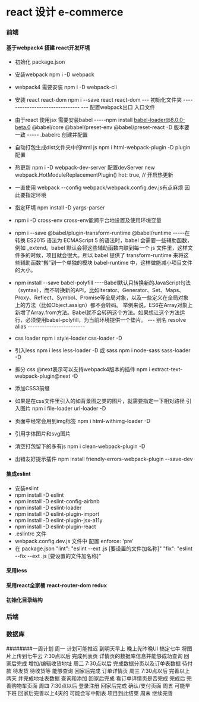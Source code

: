 # react 设计 e-commerce
### 前端
#### 基于webpack4 搭建 react开发环境
- 初始化 package.json
- 安装webpack npm i -D webpack
- webpack4 需要安装 npm i -D webpack-cli
- 安装 react react-dom npm i --save react react-dom 
--- 初始化文件夹 -------------------------------
--- 配置webpack出口 入口文件
- 由于react 使用jsx 需要安装babel
-----npm install babel-loader@8.0.0-beta.0 @babel/core @babel/preset-env @babel/preset-react -D 版本要一致
----- .babelrc 创建并配置
- 自动打包生成dist文件夹中的html js npm i html-webpack-plugin -D plugin配置
- 热更新  npm i -D webpack-dev-server 配置devServer new webpack.HotModuleReplacementPlugin()   hot: true, // 开启热更新
- 一直使用 webpack --config webpack/webpack.config.dev.js有点麻烦 因此要指定环境
- 指定环境 npm install -D yargs-parser
- npm i -D cross-env cross-env能跨平台地设置及使用环境变量
- npm i --save @babel/plugin-transform-runtime @babel/runtime
-----在转换 ES2015 语法为 ECMAScript 5 的语法时，babel 会需要一些辅助函数，例如 _extend。babel 默认会将这些辅助函数内联到每一个 js 文件里，这样文件多的时候，项目就会很大。所以 babel 提供了 transform-runtime 来将这些辅助函数“搬”到一个单独的模块 babel-runtime 中，这样做能减小项目文件的大小。
- npm install --save babel-polyfill
----Babel默认只转换新的JavaScript句法（syntax），而不转换新的API，比如Iterator、Generator、Set、Maps、Proxy、Reflect、Symbol、Promise等全局对象，以及一些定义在全局对象上的方法（比如Object.assign）都不会转码。
举例来说，ES6在Array对象上新增了Array.from方法。Babel就不会转码这个方法。如果想让这个方法运行，必须使用babel-polyfill，为当前环境提供一个垫片。
--- 别名 resolve alias ------------------------
- css loader npm i style-loader css-loader -D
- 引入less  npm i less less-loader -D 或 sass npm i node-sass sass-loader -D
- 拆分 css @next表示可以支持webpack4版本的插件  npm i extract-text-webpack-plugin@next -D
- 添加CSS3前缀
- 如果是在css文件里引入的如背景图之类的图片，就需要指定一下相对路径 引入图片 npm i file-loader url-loader -D
- 页面中经常会用到img标签 npm i html-withimg-loader -D
- 引用字体图片和svg图片

- 清空打包留下的多有js npm i clean-webpack-plugin -D

- 出错友好提示插件 npm install friendly-errors-webpack-plugin --save-dev
#### 集成eslint
- 安装eslint 
- npm install -D eslint 
- npm install -D eslint-config-airbnb 
- npm install -D eslint-loader  
- npm install -D eslint-plugin-import 
- npm install -D eslint-plugin-jsx-a11y 
- npm install -D eslint-plugin-react
- .eslintrc 文件
- webpack.config.dev.js 文件中 配置 enforce: 'pre'
- 在 package.json "lint": "eslint --ext .js [要设置的文件加名称]"  "fix": "eslint --fix --ext .js [要设置的文件加名称]"
#### 采用less
#### 采用react全家桶 react-router-dom redux
#### 初始化目录结构
### 后端
### 数据库





########一周计划 
周一 计划可能推迟 到明天早上 晚上先昨晚UI  搞定七牛 将图片上传到七牛云
7:30点以后 完成列表页 详情页的数据库信息并能够成功查询   回家后完成    增加/编辑收货地址
周二 7:30点以后 完成数据分页以及订单表数据 待付款 待发货 待收货等 能够查询  回家后完成    订单详情页
周三 7:30点以后 完善以上两天 并完成地址表数据 查询和添加  回家后完成  看订单详情页是否完成 完成后 完善购物车页面
周四 7:30点以后 登录注册  回家后完成 确认/支付页面
周五 可能早下班 回家后完善以上4天的 可能会写中期表             项目到此结束 
周末 继续完善


